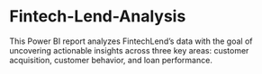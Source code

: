 # Fintech-Lend-Analysis
This Power BI report analyzes FintechLend’s data with the goal of uncovering actionable insights across three key areas: customer acquisition, customer behavior, and loan performance.
